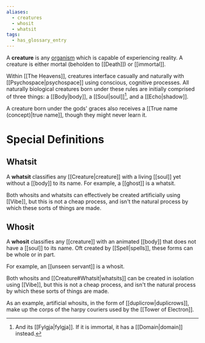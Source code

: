 ```yaml
---
aliases:
  - creatures
  - whosit
  - whatsit
tags:
  - has_glossary_entry
---
```

A **creature** is any [organism](https://en.wikipedia.org/wiki/Organism) which is capable of experiencing reality. A creature is either mortal (beholden to [[Death]]) or [[immortal]].

Within [[The Heavens]], creatures interface casually and naturally with [[Psychospace|psychospace]] using conscious, cognitive processes. All naturally biological creatures born under these rules are initially comprised of three things: a [[Body|body]], a [[Soul|soul]][^1], and a [[Echo|shadow]]. 

A creature born under the gods' graces also receives a [[True name (concept)|true name]], though they might never learn it.

# Special Definitions
## Whatsit
A **whatsit** classifies any [[Creature|creature]] with a living [[soul]] yet without a [[body]] to its name. For example, a [[ghost]] is a whatsit.

Both whosits and whatsits can effectively be created artificially using [[Vibe]], but this is not a cheap process, and isn't the natural process by which these sorts of things are made.

## Whosit
A **whosit** classifies any [[creature]] with an animated [[body]] that does not have a [[soul]] to its name. Oft created by [[Spell|spells]], these forms can be whole or in part. 

For example, an [[unseen servant]] is a whosit.

Both whosits and [[Creature#Whatsit|whatsits]] can be created in isolation using [[Vibe]], but this is not a cheap process, and isn't the natural process by which these sorts of things are made.

As an example, artificial whosits, in the form of [[duplicrow|duplicrows]], make up the corps of the harpy couriers used by the [[Tower of Electron]].

[^1]: And its [[Fylgja|fylgja]].  If it is immortal, it has a [[Domain|domain]] instead.
